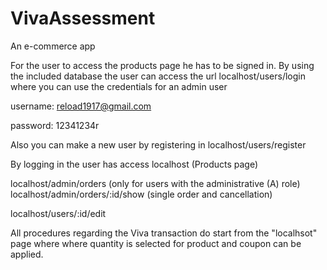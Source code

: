 # VivaAssessment
An e-commerce app

For the user to access the products page he has to be signed in. 
By using the included database the user can access the url localhost/users/login where you can use the credentials for an admin user

username: reload1917@gmail.com

password: 12341234r

Also you can make a new user by registering in localhost/users/register

By logging in the user has access
localhost (Products page)

localhost/admin/orders (only for users with the administrative (A) role)
localhost/admin/orders/:id/show (single order and cancellation)

localhost/users/:id/edit

All procedures regarding the Viva transaction do start from the "localhsot" page where where quantity is selected for product and coupon can be applied.
